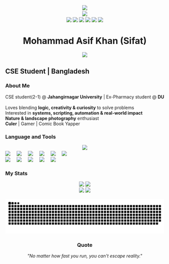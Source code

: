 <div align="center">
  <img height="150" src="https://media.giphy.com/media/M9gbBd9nbDrOTu1Mqx/giphy.gif" />
</div>

<div align="center">
  <img src="https://visitor-badge.laobi.icu/badge?page_id=thehav0k.thehav0k&" />
</div>

<div align="center">
  <img src="https://img.shields.io/static/v1?message=GitHub&logo=github&label=&color=181717&logoColor=white&labelColor=&style=for-the-badge" height="35" />
  <img src="https://img.shields.io/static/v1?message=Codeforces&logo=codeforces&label=&color=445f9d&logoColor=white&labelColor=&style=for-the-badge" height="35" />
  <img src="https://img.shields.io/static/v1?message=LeetCode&logo=leetcode&label=&color=FFA116&logoColor=white&labelColor=&style=for-the-badge" height="35" />
  <img src="https://img.shields.io/static/v1?message=LinkedIn&logo=linkedin&label=&color=0077B5&logoColor=white&labelColor=&style=for-the-badge" height="35" />
  <img src="https://img.shields.io/static/v1?message=Facebook&logo=facebook&label=&color=1877F2&logoColor=white&labelColor=&style=for-the-badge" height="35" />
  <img src="https://img.shields.io/static/v1?message=Gmail&logo=gmail&label=&color=D14836&logoColor=white&labelColor=&style=for-the-badge" height="35" />
</div>

<h1 align="center">Mohammad Asif Khan (Sifat)</h1>

<div align="center">
  <img src="https://readme-typing-svg.demolab.com?font=Fira+Code&duration=4000&pause=500&center=true&width=600&lines=CS+Undergrad+%7C+Tech+Explorer+%7C+Robotics+Enthusiast;Pythonist+%7C+Photographer+%7C+Curious+Mind" />
</div>

<h2 align="left">CSE Student | Bangladesh</h2>

<h3 align="left">About Me</h3>

<p align="left">
CSE student(2-1) @ <strong>Jahangirnagar University</strong> | Ex-Pharmacy student @ <strong>DU</strong><br><br>
Loves blending <strong>logic, creativity & curiosity</strong> to solve problems<br>
Interested in <strong>systems, scripting, automation & real-world impact</strong><br>
<strong>Nature & landscape photography</strong> enthusiast<br>
<strong>Culer</strong> | Gamer | Comic Book Yapper
</p>

<h3 align="left">Language and Tools</h3>

<div align="center">
  <img src="https://skillicons.dev/icons?i=c,cpp,python,octave,rust,kotlin,html,js,java" height="60" />
</div>

<div align="left">
  <img src="https://cdn.jsdelivr.net/gh/devicons/devicon/icons/flask/flask-original.svg" height="40" />
  <img width="12" />
  <img src="https://cdn.jsdelivr.net/gh/devicons/devicon/icons/jupyter/jupyter-original-wordmark.svg" height="40" />
  <img width="12" />
  <img src="https://cdn.jsdelivr.net/gh/devicons/devicon/icons/firebase/firebase-plain-wordmark.svg" height="40" />
  <img width="12" />
  <img src="https://cdn.jsdelivr.net/gh/devicons/devicon/icons/pytorch/pytorch-original.svg" height="40" />
  <img width="12" />
  <img src="https://cdn.jsdelivr.net/gh/devicons/devicon/icons/arduino/arduino-original-wordmark.svg" height="40" />
  <img width="12" />
  <img src="https://skillicons.dev/icons?i=git,vercel,supabase,ffmpeg" height="40" />
</div>

<div align="left">
  <img src="https://cdn.jsdelivr.net/gh/devicons/devicon/icons/vscode/vscode-original.svg" height="30" />
  <img width="12" />
  <img src="https://cdn.jsdelivr.net/gh/devicons/devicon/icons/androidstudio/androidstudio-original.svg" height="30" />
  <img width="12" />
  <img src="https://cdn.jsdelivr.net/gh/devicons/devicon/icons/apple/apple-original.svg" height="30" />
  <img width="12" />
  <img src="https://skillicons.dev/icons?i=pandas,numpy,matplotlib,pygame" height="30" />
  <img width="12" />
  <img src="https://cdn.jsdelivr.net/gh/devicons/devicon/icons/java/java-original-wordmark.svg" height="30" />
</div>

<h3 align="left">My Stats</h3>

<div align="center">
  <img src="https://github-readme-stats.vercel.app/api?username=thehav0k&hide_title=false&hide_rank=false&show_icons=true&include_all_commits=true&count_private=true&disable_animations=false&theme=dracula&locale=en&hide_border=false" height="150" />
  <img src="https://github-readme-stats.vercel.app/api/top-langs?username=thehav0k&locale=en&hide_title=false&layout=compact&card_width=320&langs_count=8&theme=dracula&hide_border=false" height="150" />
</div>

<div align="center">
  <img src="https://streak-stats.demolab.com?user=thehav0k&locale=en&mode=daily&theme=dracula&hide_border=false&border_radius=5&order=3" height="150" />
  <img src="https://github-profile-trophy.vercel.app?username=thehav0k&theme=dracula&column=-1&row=1&margin-w=8&margin-h=8&no-bg=false&no-frame=false&order=4" height="150" />
</div>

<br clear="both">

<img src="https://raw.githubusercontent.com/thehav0k/thehav0k/output/snake.svg" alt="Snake animation" />

<div align="center">
  <h3>Quote</h3>
  <p><em>"No matter how fast you run, you can't escape reality."</em></p>
</div>
